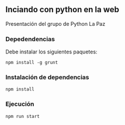 ## Inciando con python en la web

Presentación del grupo de Python La Paz


### Depedendencias

Debe instalar los siguientes paquetes:

```
npm install -g grunt
```

### Instalación de dependencias

```
npm install
```


### Ejecución

```
npm run start
```